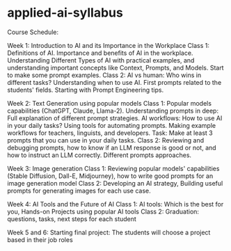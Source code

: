 # applied-ai-syllabus

Course Schedule:

Week 1: Introduction to AI and its Importance in the Workplace
  Class 1: Definitions of AI. Importance and benefits of AI in the workplace. Understanding Different Types of AI with practical examples, and understanding important concepts like Context, Prompts, and Models. Start to make some prompt examples.
  Class 2: AI vs human: Who wins in different tasks? Understanding when to use AI. First prompts related to the students' fields. Starting with Prompt Engineering tips.

Week 2: Text Generation using popular models
  Class 1: Popular models capabilities (ChatGPT, Claude, Llama-2). Understanding prompts in deep: Full explanation of different prompt strategies. AI workflows: How to use AI in your daily tasks? Using tools for automating prompts. Making example workflows for teachers, linguists, and developers. Task: Make at least 3 prompts that you can use in your daily tasks.
  Class 2: Reviewing and debugging prompts, how to know if an LLM response is good or not, and how to instruct an LLM correctly. Different prompts approaches.

Week 3: Image generation
  Class 1: Reviewing popular models' capabilities (Stable Diffusion, Dall-E, Midjourney), how to write good prompts for an image generation model
  Class 2: Developing an AI strategy, Building useful prompts for generating images for each use case.

Week 4: AI Tools and the Future of AI
  Class 1: AI tools: Which is the best for you, Hands-on Projects using popular AI tools
  Class 2: Graduation: questions, tasks, next steps for each student

Week 5 and 6: Starting final project: The students will choose a project based in their job roles 
